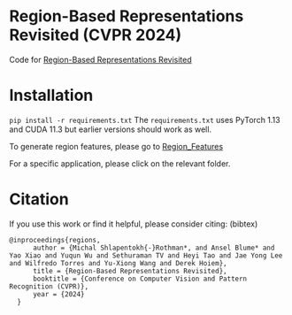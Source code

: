 # Region-Based Representations Revisited (CVPR 2024)

Code for [Region-Based Representations Revisited](https://arxiv.org/abs/2402.02352) 

# Installation
`pip install -r requirements.txt`
The `requirements.txt` uses PyTorch 1.13 and CUDA 11.3 but earlier versions should work as well. 

To generate region features, please go to [Region_Features](region_features)

For a specific application, please click on the relevant folder.

# Citation
If you use this work or find it helpful, please consider citing: (bibtex)
```
@inproceedings{regions,
      author = {Michal Shlapentokh{-}Rothman*, and Ansel Blume* and Yao Xiao and Yuqun Wu and Sethuraman TV and Heyi Tao and Jae Yong Lee and Wilfredo Torres and Yu-Xiong Wang and Derek Hoiem},
      title = {Region-Based Representations Revisited},
      booktitle = {Conference on Computer Vision and Pattern Recognition (CVPR)},
      year = {2024}
  }
```
